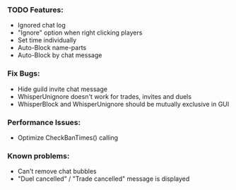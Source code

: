 ### TODO Features:
- Ignored chat log
- "Ignore" option when right clicking players
- Set time individually
- Auto-Block name-parts
- Auto-Block by chat message

### Fix Bugs:
- Hide guild invite chat message
- WhisperUnignore doesn't work for trades, invites and duels
- WhisperBlock and WhisperUnignore should be mutually exclusive in GUI

### Performance Issues:
- Optimize CheckBanTimes() calling

### Known problems:
- Can't remove chat bubbles
- "Duel cancelled" / "Trade cancelled" message is displayed